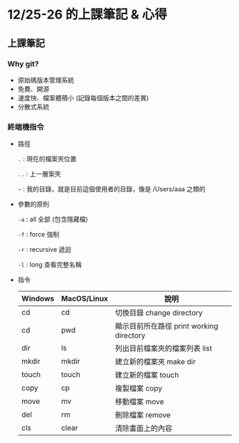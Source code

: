 # 12/25-26 的上課筆記 & 心得

## 上課筆記

### Why git?
- 原始碼版本管理系統
- 免費、開源
- 速度快、檔案體積小 (記錄每個版本之間的差異)
- 分散式系統

### 終端機指令
- 路徑

  `.` : 現在的檔案夾位置

  `..` : 上一層案夾

  `~` : 我的目錄，就是目前這個使用者的目錄，像是 /Users/aaa 之類的

- 參數的原則

  `-a` : all 全部 (包含隱藏檔)

  `-f` : force 強制

  `-r` : recursive 遞迴

  `-l` : long 查看完整名稱

- 指令

  | Windows | MacOS/Linux | 說明 |
  | -------- | -------- | -------- |
  | cd     | cd     | 切換目錄 change directory    |
  | cd     | pwd     | 顯示目前所在路徑 print working directory    |
  | dir     | ls     | 列出目前檔案夾的檔案列表  list   |
  | mkdir     | mkdir     | 建立新的檔案夾  make dir   |
  | touch     | touch     | 建立新的檔案  touch   |
  | copy     | cp     | 複製檔案   copy  |
  | move     | mv     | 移動檔案   move  |
  | del     | rm     | 刪除檔案    remove |
  | cls     | clear     | 清除畫面上的內容     |
